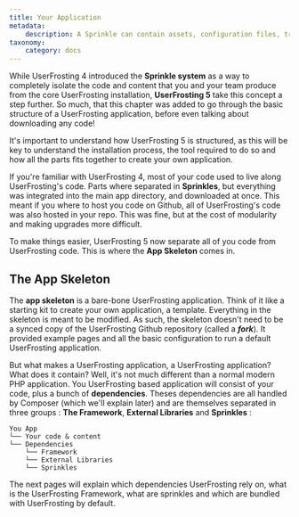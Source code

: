 ```yaml
---
title: Your Application
metadata:
    description: A Sprinkle can contain assets, configuration files, translations, routes, PHP classes, and Twig templates.
taxonomy:
    category: docs
---
```

<!-- TODO : Review this page -->

While UserFrosting 4 introduced the **Sprinkle system** as a way to completely isolate the code and content that you and your team produce from the core UserFrosting installation, **UserFrosting 5** take this concept a step further. So much, that this chapter was added to go through the basic structure of a UserFrosting application, before even talking about downloading any code!

It's important to understand how UserFrosting 5 is structured, as this will be key to understand the installation process, the tool required to do so and how all the parts fits together to create your own application.

If you're familiar with UserFrosting 4, most of your code used to live along UserFrosting's code. Parts where separated in **Sprinkles**, but everything was integrated into the main app directory, and downloaded at once. This meant if you where to host you code on Github, all of UserFrosting's code was also hosted in your repo. This was fine, but at the cost of modularity and making upgrades more difficult.

To make things easier, UserFrosting 5 now separate all of you code from UserFrosting code. This is where the **App Skeleton** comes in.

## The App Skeleton  

The **app skeleton** is a bare-bone UserFrosting application. Think of it like a starting kit to create your own application, a template. Everything in the skeleton is meant to be modified. As such, the skeleton doesn't need to be a synced copy of the UserFrosting Github repository (called a ***fork***). It provided example pages and all the basic configuration to run a default UserFrosting application. 

But what makes a UserFrosting application, a UserFrosting application? What does it contain? Well, it's not much different than a normal modern PHP application. You UserFrosting based application will consist of your code, plus a bunch of **dependencies**. Theses dependencies are all handled by Composer (which we'll explain later) and are themselves separated in three groups : **The Framework**, **External Libraries** and **Sprinkles** :

```
You App
└── Your code & content
└── Dependencies
    └── Framework
    └── External Libraries
    └── Sprinkles
```

The next pages will explain which dependencies UserFrosting rely on, what is the UserFrosting Framework, what are sprinkles and which are bundled with UserFrosting by default.
